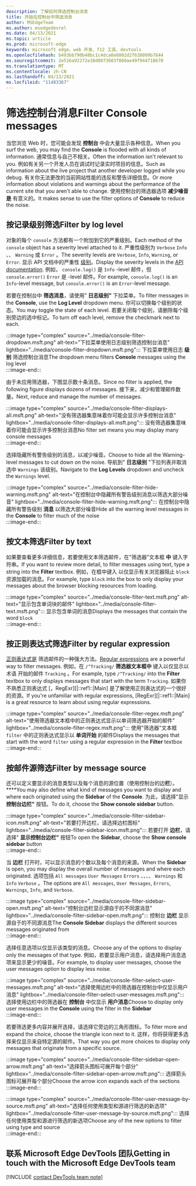 ```yaml
---
description: 了解如何筛选控制台消息
title: 开始在控制台中筛选消息
author: MSEdgeTeam
ms.author: msedgedevrel
ms.date: 04/13/2021
ms.topic: article
ms.prod: microsoft-edge
keywords: microsoft edge、web 开发、f12 工具、devtools
ms.openlocfilehash: b493bb790b48bc1c4dca0e6802d2f638099b7644
ms.sourcegitcommit: 2e516a92272e38d8073603f860ae49f944718670
ms.translationtype: MT
ms.contentlocale: zh-CN
ms.lasthandoff: 04/13/2021
ms.locfileid: "11483367"
---
```

# <a name="filter-console-messages"></a><span data-ttu-id="7b845-104">筛选控制台消息</span><span class="sxs-lookup"><span data-stu-id="7b845-104">Filter Console messages</span></span>  

<span data-ttu-id="7b845-105">当您浏览 Web 时，您可能会发现 **控制台** 中会大量显示各种信息。</span><span class="sxs-lookup"><span data-stu-id="7b845-105">When you surf the web, you may find the **Console** is flooded with all kinds of information.</span></span>  <span data-ttu-id="7b845-106">通常信息与自己不相关。</span><span class="sxs-lookup"><span data-stu-id="7b845-106">Often the information isn't relevant to you.</span></span>  <span data-ttu-id="7b845-107">例如有关另一个开发人员在调试时记录实时项目的信息。</span><span class="sxs-lookup"><span data-stu-id="7b845-107">Such as information about the live project that another developer logged while you debug.</span></span>  <span data-ttu-id="7b845-108">有关你无法更改的当前网站性能的违反和警告详细信息。</span><span class="sxs-lookup"><span data-stu-id="7b845-108">Or more information about violations and warnings about the performance of the current site that you aren't able to change.</span></span>  <span data-ttu-id="7b845-109">使用控制台的筛选器选项 **减少噪音是** 有意义的。</span><span class="sxs-lookup"><span data-stu-id="7b845-109">It makes sense to use the filter options of **Console** to reduce the noise.</span></span>  

## <a name="filter-by-log-level"></a><span data-ttu-id="7b845-110">按记录级别筛选</span><span class="sxs-lookup"><span data-stu-id="7b845-110">Filter by log level</span></span>  

<span data-ttu-id="7b845-111">对象的每个 `console` 方法都有一个附加到它的严重级别。</span><span class="sxs-lookup"><span data-stu-id="7b845-111">Each method of the `console` object has a severity level attached to it.</span></span>  <span data-ttu-id="7b845-112">严重性级别为 `Verbose` `Info` 、、 `Warning` 或 `Error` 。</span><span class="sxs-lookup"><span data-stu-id="7b845-112">The severity levels are `Verbose`, `Info`, `Warning`, or `Error`.</span></span>  <span data-ttu-id="7b845-113">显示 API 文档中的严重性 [级别][DevtoolsConsoleApi]。</span><span class="sxs-lookup"><span data-stu-id="7b845-113">Display the severity levels in the [API documentation][DevtoolsConsoleApi].</span></span>  <span data-ttu-id="7b845-114">例如， `console.log()` 是 `Info` -level 邮件，但 `console.error()` `Error` 是 -level 邮件。</span><span class="sxs-lookup"><span data-stu-id="7b845-114">For example, `console.log()` is an `Info`-level message, but `console.error()` is an `Error`-level message.</span></span>  

<span data-ttu-id="7b845-115">若要在控制台中 **筛选消息**，请使用" **日志级别"** 下拉菜单。</span><span class="sxs-lookup"><span data-stu-id="7b845-115">To filter messages in the **Console**, use the **Log Level** dropdown menu.</span></span>  <span data-ttu-id="7b845-116">你可以切换每个级别的状态。</span><span class="sxs-lookup"><span data-stu-id="7b845-116">You may toggle the state of each level.</span></span>  <span data-ttu-id="7b845-117">若要关闭每个级别，请删除每个级别旁边的选中标记。</span><span class="sxs-lookup"><span data-stu-id="7b845-117">To turn off each level, remove the checkmark next to each.</span></span>  

:::image type="complex" source="../media/console-filter-dropdown.msft.png" alt-text="下拉菜单使用日志级别筛选控制台消息" lightbox="../media/console-filter-dropdown.msft.png":::
    <span data-ttu-id="7b845-119">下拉菜单使用日志 **级别** 筛选控制台消息</span><span class="sxs-lookup"><span data-stu-id="7b845-119">The dropdown menu filters **Console** messages using the log level</span></span>  
:::image-end:::  

<span data-ttu-id="7b845-120">由于未应用筛选器，下图显示数十条消息。</span><span class="sxs-lookup"><span data-stu-id="7b845-120">Since no filter is applied, the following figure displays dozens of messages.</span></span>  <span data-ttu-id="7b845-121">接下来，减少和管理邮件数量。</span><span class="sxs-lookup"><span data-stu-id="7b845-121">Next, reduce and manage the number of messages.</span></span>  

:::image type="complex" source="../media/console-filter-displays-all.msft.png" alt-text="没有筛选器集意味着你可能会显示许多控制台消息" lightbox="../media/console-filter-displays-all.msft.png":::
    <span data-ttu-id="7b845-123">没有筛选器集意味着你可能会显示许多控制台消息</span><span class="sxs-lookup"><span data-stu-id="7b845-123">No filter set means you may display many console messages</span></span>  
:::image-end:::  

<span data-ttu-id="7b845-124">选择隐藏所有警告级别的消息，以减少噪音。</span><span class="sxs-lookup"><span data-stu-id="7b845-124">Choose to hide all the Warning-level messages to cut down on the noise.</span></span>  <span data-ttu-id="7b845-125">导航到" **日志级别** "下拉列表并取消选中 `Warnings` 该级别。</span><span class="sxs-lookup"><span data-stu-id="7b845-125">Navigate to the **Log Levels** dropdown and uncheck the `Warnings` level.</span></span>  

:::image type="complex" source="../media/console-filter-hide-warning.msft.png" alt-text="在控制台中隐藏所有警告级别消息以筛选大部分噪音" lightbox="../media/console-filter-hide-warning.msft.png":::
    <span data-ttu-id="7b845-127">在控制台中隐藏所有警告级别 **消息** 以筛选大部分噪音</span><span class="sxs-lookup"><span data-stu-id="7b845-127">Hide all the warning level messages in the **Console** to filter much of the noise</span></span>  
:::image-end:::  

## <a name="filter-by-text"></a><span data-ttu-id="7b845-128">按文本筛选</span><span class="sxs-lookup"><span data-stu-id="7b845-128">Filter by text</span></span>  

<span data-ttu-id="7b845-129">如果要查看更多详细信息，若要使用文本筛选邮件，在"筛选器"文本框 **中** 键入字符串。</span><span class="sxs-lookup"><span data-stu-id="7b845-129">If you want to review more detail, to filter messages using text, type a string into the **Filter** textbox.</span></span>  <span data-ttu-id="7b845-130">例如，在框中键入 以仅显示有关浏览器阻止 `block` 资源加载的消息。</span><span class="sxs-lookup"><span data-stu-id="7b845-130">For example, type `block` into the box to only display your messages about the browser blocking resources from loading.</span></span>

:::image type="complex" source="../media/console-filter-text.msft.png" alt-text="显示包含单词块的邮件" lightbox="../media/console-filter-text.msft.png":::
    <span data-ttu-id="7b845-132">显示包含单词的消息</span><span class="sxs-lookup"><span data-stu-id="7b845-132">Displays the messages that contain the word</span></span> `block`  
:::image-end:::  

## <a name="filter-by-regular-expression"></a><span data-ttu-id="7b845-133">按正则表达式筛选</span><span class="sxs-lookup"><span data-stu-id="7b845-133">Filter by regular expression</span></span>

<span data-ttu-id="7b845-134">[正则表达式是][MdnDocsWebJavascriptGuideRegularExpressions] 筛选邮件的一种强大方法。</span><span class="sxs-lookup"><span data-stu-id="7b845-134">[Regular expressions][MdnDocsWebJavascriptGuideRegularExpressions] are a powerful way to filter messages.</span></span>  <span data-ttu-id="7b845-135">例如，在 `/^Tracking/` **筛选器文本框中** 键入以仅显示以术语 开始的邮件 `Tracking` 。</span><span class="sxs-lookup"><span data-stu-id="7b845-135">For example, type `/^Tracking/` into the **Filter** textbox to only displays messages that start with the term `Tracking`.</span></span>  <span data-ttu-id="7b845-136">如果你不熟悉正则表达式 [，RegExr][|::ref1::|Main] 是了解使用正则表达式的一个很好的资源。</span><span class="sxs-lookup"><span data-stu-id="7b845-136">If you're unfamiliar with regular expressions, [RegExr][|::ref1::|Main] is a great resource to learn about using regular expressions.</span></span>

:::image type="complex" source="../media/console-filter-regex.msft.png" alt-text="使用筛选器文本框中的正则表达式显示以单词筛选器开始的邮件" lightbox="../media/console-filter-regex.msft.png":::
    <span data-ttu-id="7b845-138">使用"筛选器"文本框 `filter` 中的正则表达式显示以 **单词开始** 的邮件</span><span class="sxs-lookup"><span data-stu-id="7b845-138">Displays the messages that start with the word `filter` using a regular expression in the **Filter** textbox</span></span>  
:::image-end:::  

## <a name="filter-by-message-source"></a><span data-ttu-id="7b845-139">按邮件源筛选</span><span class="sxs-lookup"><span data-stu-id="7b845-139">Filter by message source</span></span>  

<span data-ttu-id="7b845-140">还可以定义要显示的消息类型以及每个消息的源位置（使用控制台的边**栏**）。 \*\*\*\*</span><span class="sxs-lookup"><span data-stu-id="7b845-140">You may also define what kind of messages you want to display and where each originated using the **Sidebar** of the **Console**.</span></span>  <span data-ttu-id="7b845-141">为此，请选择"显示 **控制台边栏"** 按钮。</span><span class="sxs-lookup"><span data-stu-id="7b845-141">To do it, choose the **Show console sidebar** button.</span></span>  

:::image type="complex" source="../media/console-filter-sidebar-icon.msft.png" alt-text="若要打开边栏，请选择边栏图标" lightbox="../media/console-filter-sidebar-icon.msft.png":::
    <span data-ttu-id="7b845-143">若要打开 **边栏**，请选择" **显示控制台边栏"** 按钮</span><span class="sxs-lookup"><span data-stu-id="7b845-143">To open the **Sidebar**, choose the **Show console sidebar** button</span></span>  
:::image-end:::  

<span data-ttu-id="7b845-144">当 **边栏** 打开时，可以显示消息的个数以及每个消息的来源。</span><span class="sxs-lookup"><span data-stu-id="7b845-144">When the **Sidebar** is open, you may display the overall number of messages and where each originated.</span></span>  <span data-ttu-id="7b845-145">选项包括 `All messages` `User Messages` `Errors` 、、、、 `Warnings` 和 `Info` `Verbose` 。</span><span class="sxs-lookup"><span data-stu-id="7b845-145">The options are `All messages`, `User Messages`, `Errors`, `Warnings`, `Info`, and `Verbose`.</span></span>  

:::image type="complex" source="../media/console-filter-sidebar-open.msft.png" alt-text="控制台边栏显示源自于的不同源消息" lightbox="../media/console-filter-sidebar-open.msft.png":::
    <span data-ttu-id="7b845-147">控制台 **边栏** 显示源自于的不同源消息</span><span class="sxs-lookup"><span data-stu-id="7b845-147">The **Console Sidebar** displays the different sources messages originated from</span></span>  
:::image-end:::  

<span data-ttu-id="7b845-148">选择任意选项以仅显示该类型的消息。</span><span class="sxs-lookup"><span data-stu-id="7b845-148">Choose any of the options to display only the messages of that type.</span></span>  <span data-ttu-id="7b845-149">例如，若要显示用户消息，请选择用户消息选项来显示更少的噪音。</span><span class="sxs-lookup"><span data-stu-id="7b845-149">For example, to display user messages, choose the user messages option to display less noise.</span></span>

:::image type="complex" source="../media/console-filter-select-user-messages.msft.png" alt-text="选择使用边栏中的筛选器在控制台中仅显示用户消息" lightbox="../media/console-filter-select-user-messages.msft.png":::
    <span data-ttu-id="7b845-151">选择使用边栏中的筛选器在 **控制台** 中仅显示 **用户消息**</span><span class="sxs-lookup"><span data-stu-id="7b845-151">Choose to display only user messages in the **Console** using the filter in the **Sidebar**</span></span>  
:::image-end:::  

<span data-ttu-id="7b845-152">若要筛选更多内容并展开选择，请选择它旁边的三角形图标。</span><span class="sxs-lookup"><span data-stu-id="7b845-152">To filter more and expand the choice, choose the triangle icon next to it.</span></span>  <span data-ttu-id="7b845-153">这样，你将获得更多选择来仅显示来自特定源的邮件。</span><span class="sxs-lookup"><span data-stu-id="7b845-153">That way you get more choices to display only messages that originate from a specific source.</span></span>  

:::image type="complex" source="../media/console-filter-sidebar-open-arrow.msft.png" alt-text="选择箭头图标可展开每个部分" lightbox="../media/console-filter-sidebar-open-arrow.msft.png":::
    <span data-ttu-id="7b845-155">选择箭头图标可展开每个部分</span><span class="sxs-lookup"><span data-stu-id="7b845-155">Choose the arrow icon expands each of the sections</span></span>  
:::image-end:::  

:::image type="complex" source="../media/console-filter-user-message-by-source.msft.png" alt-text="选择任何使用类型和源进行筛选的新选项" lightbox="../media/console-filter-user-message-by-source.msft.png":::
    <span data-ttu-id="7b845-157">选择任何使用类型和源进行筛选的新选项</span><span class="sxs-lookup"><span data-stu-id="7b845-157">Choose any of the new options to filter using type and source</span></span>  
:::image-end:::  

## <a name="getting-in-touch-with-the-microsoft-edge-devtools-team"></a><span data-ttu-id="7b845-158">联系 Microsoft Edge DevTools 团队</span><span class="sxs-lookup"><span data-stu-id="7b845-158">Getting in touch with the Microsoft Edge DevTools team</span></span>  

[!INCLUDE [contact DevTools team note](../includes/contact-devtools-team-note.md)]  

<!-- links -->  

[DevtoolsConsoleApi]: ./api.md "控制台 API 参考 | Microsoft Docs"  

[MdnDocsWebJavascriptGuideRegularExpressions]: https://developer.mozilla.org/docs/Web/JavaScript/Guide/Regular_Expressions "正则表达式 | MDN"  

[RegExrMain]: https://regexr.com "RegExr"  
